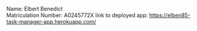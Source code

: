 Name: Elbert Benedict <br />
Matriculation Number: A0245772X
link to deployed app: https://elben85-task-manager-app.herokuapp.com/

